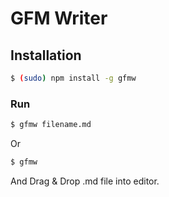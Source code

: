 # GFM Writer

## Installation
```sh
$ (sudo) npm install -g gfmw
```

### Run
```sh
$ gfmw filename.md
```

Or

```sh
$ gfmw
```

And Drag & Drop .md file into editor.